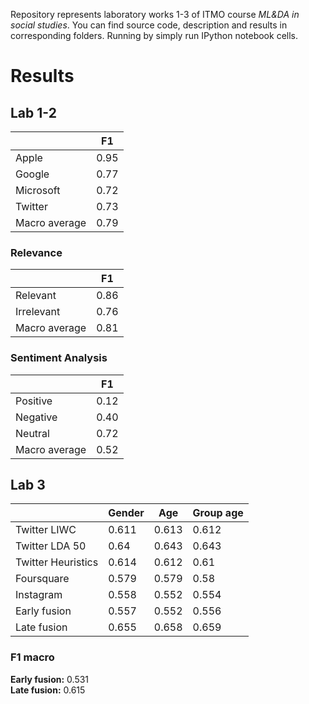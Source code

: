 Repository represents laboratory works 1-3 of ITMO course *ML&DA in social studies*.
You can find source code, description and results in corresponding folders.
Running by simply run IPython notebook cells.
# Results
## Lab 1-2
| | F1 |
|-|-|
| Apple | 0.95 |
| Google | 0.77 |
| Microsoft | 0.72 |
| Twitter | 0.73 |
| Macro average | 0.79 |

### Relevance
| | F1 |
|-|-|
| Relevant | 0.86 |
| Irrelevant | 0.76 |
| Macro average | 0.81 |

### Sentiment Analysis
| | F1 |
|-|-|
| Positive | 0.12 |
| Negative | 0.40 |
| Neutral | 0.72 |
| Macro average | 0.52 |

## Lab 3
|  | Gender | Age | Group age  |
| --- | --- | --- | --- |
| Twitter LIWC | 0.611 | 0.613 | 0.612 |
| Twitter LDA 50 | 0.64 | 0.643 | 0.643 |
| Twitter Heuristics | 0.614 | 0.612 | 0.61 |
| Foursquare | 0.579 | 0.579 | 0.58 |
| Instagram | 0.558 | 0.552 | 0.554 |
| Early fusion | 0.557 | 0.552 | 0.556 | 
| Late fusion | 0.655 | 0.658 | 0.659 |

### F1 macro
**Early fusion:** 0.531  <br>
**Late fusion:** 0.615
